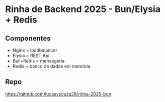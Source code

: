 # Rinha de Backend 2025 - Bun/Elysia + Redis

## Componentes
- Nginx = loadbalancer
- Elysia = REST Api
- Bull+Redis = mensageria
- Redis = banco de dados em memória

## Repo
https://github.com/lucasvsouza28/rinha-2025-bun

